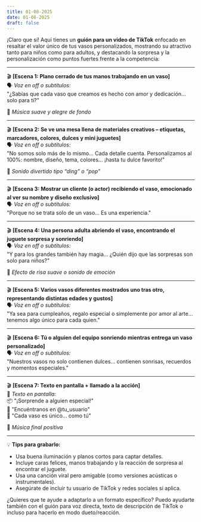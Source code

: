 ```yaml
---
title: 01-08-2025
date: 01-08-2025
draft: false
---
```


¡Claro que sí! Aquí tienes un **guión para un video de TikTok** enfocado en resaltar el valor único de tus vasos personalizados, mostrando su atractivo tanto para niños como para adultos, y destacando la sorpresa y la personalización como puntos fuertes frente a la competencia:

---

🎬 **[Escena 1: Plano cerrado de tus manos trabajando en un vaso]**  
🗣️ *Voz en off o subtítulos:*  
"¿Sabías que cada vaso que creamos es hecho con amor y dedicación… solo para ti?"

🎵 *Música suave y alegre de fondo*

---

🎬 **[Escena 2: Se ve una mesa llena de materiales creativos – etiquetas, marcadores, colores, dulces y mini juguetes]**  
🗣️ *Voz en off o subtítulos:*  
"No somos solo más de lo mismo... Cada detalle cuenta. Personalizamos al 100%: nombre, diseño, tema, colores… ¡hasta tu dulce favorito!"

🎵 *Sonido divertido tipo “ding” o “pop”*

---

🎬 **[Escena 3: Mostrar un cliente (o actor) recibiendo el vaso, emocionado al ver su nombre y diseño exclusivo]**  
🗣️ *Voz en off o subtítulos:*  
"Porque no se trata solo de un vaso... Es una experiencia."

---

🎬 **[Escena 4: Una persona adulta abriendo el vaso, encontrando el juguete sorpresa y sonriendo]**  
🗣️ *Voz en off o subtítulos:*  
"Y para los grandes también hay magia... ¿Quién dijo que las sorpresas son solo para niños?"

🎵 *Efecto de risa suave o sonido de emoción*

---

🎬 **[Escena 5: Varios vasos diferentes mostrados uno tras otro, representando distintas edades y gustos]**  
🗣️ *Voz en off o subtítulos:*  
"Ya sea para cumpleaños, regalo especial o simplemente por amor al arte… tenemos algo único para cada quien."

---

🎬 **[Escena 6: Tú o alguien del equipo sonriendo mientras entrega un vaso personalizado]**  
🗣️ *Voz en off o subtítulos:*  
"Nuestros vasos no solo contienen dulces... contienen sonrisas, recuerdos y momentos especiales."

---

🎬 **[Escena 7: Texto en pantalla + llamado a la acción]**  
📢 *Texto en pantalla:*  
📦 "¡Sorprende a alguien especial!"  
📲 "Encuéntranos en @tu_usuario"  
🎁 "Cada vaso es único... como tú"

🎵 *Música final positiva*

---

💡 **Tips para grabarlo:**

- Usa buena iluminación y planos cortos para captar detalles.
- Incluye caras felices, manos trabajando y la reacción de sorpresa al encontrar el juguete.
- Usa una canción viral pero amigable (como versiones acústicas o instrumentales).
- Asegúrate de incluir tu usuario de TikTok y redes sociales si aplica.

¿Quieres que te ayude a adaptarlo a un formato específico? Puedo ayudarte también con el guión para voz directa, texto de descripción de TikTok o incluso para hacerlo en modo dueto/reacción.